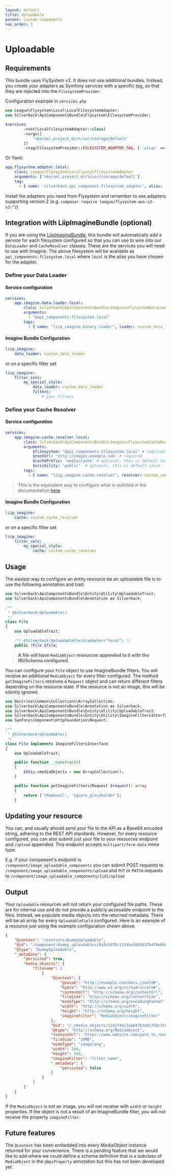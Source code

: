 ```yaml
---
layout: default
title: Uploadable
parent: Custom Components
nav_order: 3
---
```

# Uploadable

## Requirements
This bundle uses FlySystem v2. It does not use additional bundles. Instead, you create your adapters as Symfony services with a specific tag, so that they are injected into the `FilesystemProvider`.

Configuration example in `services.php`
```php
use League\Flysystem\Local\LocalFilesystemAdapter;
use Silverback\ApiComponentsBundle\Flysystem\FilesystemProvider;

$services
        ->set(LocalFilesystemAdapter::class)
        ->args([
            '%kernel.project_dir%/var/storage/default'
        ])
        ->tag(FilesystemProvider::FILESYSTEM_ADAPTER_TAG, [ 'alias' => 'local' ]);
```

Or Yaml:
```yaml
app.flysystem.adapter.local:
    class: League\Flysystem\Local\LocalFilesystemAdapter
    arguments: ['%kernel.project_dir%/var/storage/default']
    tag:
      - { name: 'silverback.api_component.filesystem_adapter', alias: 'local' }
```

Install the adapters you need from Flysystem and remember to use adapters supporting version 2 (e.g. `composer require league/flysystem-aws-s3-v3:^2`)

## Integration with LiipImagineBundle (optional)

If you are using the [LiipImagineBundle](https://github.com/liip/LiipImagineBundle), this bundle will automatically add a service for each filesystem configured so that you can use to wire into our `DataLoader` and `CacheResolver` classes. These are the services you will need to use with Imagine. The above filesystem will be available as `api_components.filesystem.local` where `local` is the alias you have chosen for the adapter.

### Define your Data Loader

#### Service configuration

```yaml
services:
    app.imagine.data.loader.local:
        class: Silverback\ApiComponentsBundle\Imagine\FlysystemDataLoader
        arguments:
          - "@api_components.filesystem.local"
        tags:
          - { name: "liip_imagine.binary.loader", loader: custom_data_loader }
```

#### Imagine Bundle Configuration

```yaml
liip_imagine:
    data_loader: custom_data_loader
```

or on a specific filter set

```yaml
liip_imagine:
    filter_sets:
        my_special_style:
            data_loader: custom_data_loader
            filters:
                # your filters
```

### Define your Cache Resolver

#### Service configuration


```yaml
services:
    app.imagine.cache.resolver.local:
        class: Silverback\ApiComponentsBundle\Imagine\FlysystemCacheResolver
        arguments:
            $filesystem: "@api_components.filesystem.local" # required
            $rootUrl: 'http://images.example.com' # required
            $cachePrefix: 'media/cache' # optional, this is default value
            $visibility: 'public'  # optional, this is default value
        tags:
          - { name: "liip_imagine.cache.resolver", resolver: custom_cache_resolver }
```

> This is the equivalent way to configure what is outlined in the documentation [here](https://symfony.com/doc/2.0/bundles/LiipImagineBundle/cache-resolver/flysystem.html)

#### Imagine Bundle Configuration

```yaml
liip_imagine:
    cache: custom_cache_resolver
```

or on a specific filter set

```yaml
liip_imagine:
    filter_sets:
        my_special_style:
            cache: custom_cache_resolver
```

## Usage

The easiest way to configure an entity resource be an uploadable file is to use the following annotation and trait:

```php
use Silverback\ApiComponentsBundle\Entity\Utility\UploadableTrait;
use Silverback\ApiComponentsBundle\Annotation as Silverback;

/**
 * @Silverback\Uploadable()
 */
class File
{
    use UploadableTrait;

    /** @Silverback\UploadableField(adapter="local") */
    public ?File $file;
```

> **A file will have `MediaObject` resources appended to it with the IRI/Schema configured.**

You can configure your `File` object to use ImagineBundle filters. You will receive an additional `MediaObject` for every filter configured. The method `getImagineFilters` receives a `Request` object and can return different filters depending on the resource state. If the resource is not an image, this will be silently ignored.

```php
use Doctrine\Common\Collections\ArrayCollection;
use Silverback\ApiComponentsBundle\Annotation as Silverback;
use Silverback\ApiComponentsBundle\Entity\Utility\UploadableTrait;
use Silverback\ApiComponentsBundle\Entity\Utility\ImagineFiltersInterface;
use Symfony\Component\HttpFoundation\Request;

/**
 * @Silverback\Uploadable()
 */
class File implements ImagineFiltersInterface
{
    use UploadableTrait;

    public function __construct()
    {
        $this->mediaObjects = new ArrayCollection();
    }

    public function getImagineFilters(Request $request): array
    {
        return ['thumbnail', 'square_placeholder'];
    }
```

## Updating your resource

You can, and usually should send your file to the API as a Base64 encoded string, adhering to the REST API standards. However, for every resource configured, you can also submit just your file to your resources endpoint and `/upload` appended. This endpoint accepts `multipart/form-data` mime type.

E.g. if your component's endpoint is `/component/image_uploadable_components` you can submit POST requests to `/component/image_uploadable_components/upload` and `PUT` or `PATCH` requests to `/component/image_uploadable_components/{id}/upload`

## Output

Your `Uploadable` resources will not return your configured file paths. These are for internal use and do not provide a publicly accessible endpoint to the files. Instead, we populate media objects into the returned metadata. There will be an array for every `UploadableField` configured. Here is an example of a resource just using the example configuration shown above.
```json
{
    "@context": "/contexts/DummyUploadable",
    "@id": "/component/dummy_uploadables/0a1b1d75c1114be285b037b4f8e0d6c4",
    "@type": "DummyUploadable",
    "_metadata": {
        "persisted": true,
        "media_objects": {
            "filename": [
                {
                    "@context": {
                        "@vocab": "http://example.com/docs.jsonld#",
                        "hydra": "http://www.w3.org/ns/hydra/core#",
                        "contentUrl": "http://schema.org/contentUrl",
                        "fileSize": "http://schema.org/contentSize",
                        "mimeType": "http://schema.org/encodingFormat",
                        "width": "http://schema.org/width",
                        "height": "http://schema.org/height",
                        "imagineFilter": "MediaObject/imagineFilter"
                    },
                    "@id": "/_/media_objects/124274e17a264763a61758c31462a259",
                    "@type": "http://schema.org/MediaObject",
                    "contentUrl": "https://www.website.com/path_to_resolve_file",
                    "fileSize": "10MB",
                    "mimeType": "image/png",
                    "width": 200,
                    "height": 100,
                    "imagineFilter": "filter_name",
                    "_metadata": {
                        "persisted": false
                    }
                }
            ]
        }
    }
}
```

If the `MediaObject` is not an image, you will not receive with `width` or `height` properties. If the object is not a result of an ImagineBundle filter, you will not receive the property `imagineFilter`.

## Future features

The `@context` has been embedded into every MediaObject instance returned for your convenience. There is a pending feature that we would like to add where we could define a schema definition that is a subclass of `MediaObject` in the `@ApiProperty` annotation but this has not been developed yet.
